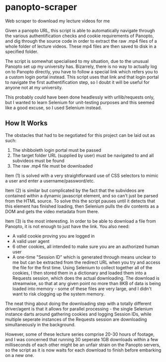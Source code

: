 # panopto-scraper
Web scraper to download my lecture videos for me

Given a panopto URL, this script is able to automatically navigate through the various authentification checks and cookie requirements of Panopto, and dig through the source code in order to extract the raw .mp4 files of a whole folder of lecture videos. These mp4 files are then saved to disk in a specified folder.

The script is somewhat specialised to my situation, due to the unusual Panopto set up my university has. Bizarrely, there is no way to actually log on to Panopto directly, you have to follow a special link which refers you to a custom login portal instead. This script uses that link and that login portal to navigate the first authentification step, so I doubt it will be useful for anyone not at my university.

This probably could have been done headlessly with urllib/requests only, but I wanted to learn Selenium for unit-testing purposes and this seemed like a good excuse, so I used Selenium instead.

How It Works
-----
The obstacles that had to be negotiated for this project can be laid out as such:
 1. The shibboleth login portal must be passed
 2. The target folder URL (supplied by user) must be navigated to and all subvideos must be found
 3. The raw .mp4 file must be downloaded
 
Item (1) is solved with a very straightforward use of CSS selectors to mimic a user and enter a username/password/etc.

Item (2) is similar but complicated by the fact that the subvideos are contained within a dynamic javascript element, and so can't just be parsed from the HTML source. To solve this the script pauses until it detects that this element has finished loading, then Selenium pulls the div contents as a DOM and gets the video metadata from there.

Item (3) is the most interesting. In order to be able to download a file from Panopto, it is not enough to just have the link. You also need:
 - A valid cookie proving you are logged in
 - A valid user agent
 - 6 other cookies, all intended to make sure you are an authorized human user
 - A one-time "Session ID" which is generated through means unclear to me but can be extracted from the redirect URL when you try and access the file for the first time.
Using Selenium to collect together all of the cookies, I then stored them in a dictionary and loaded them into a Requests session, which does the actual downloading. The download is streamwise, so that at any given point no more than 8KB of data is being loaded into memory - some of these files are very large, and I didn't want to risk clogging up the system memory.

The neat thing about doing the downloading step with a totally different driver/agent is that it allows for parallel processing - the single Selenium instance darts around gathering cookies and logging Session IDs, while multiple seperate instances of the Requests session are downloading simultaneously in the background.

However, some of these lecture series comprise 20-30 hours of footage, and I was concerned that running 30 seperate 1GB downloads within a few milliseconds of each other might be an unfair strain on the Panopto servers, so the script as it is now waits for each download to finish before embarking on a new one.
